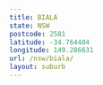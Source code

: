 ```yaml
---
title: BIALA
state: NSW
postcode: 2581
latitude: -34.764484
longitude: 149.286631
url: /nsw/biala/
layout: suburb
---
```

